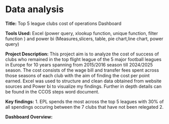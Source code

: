# Data analysis

**Title:** Top 5 league clubs cost of operations Dashboard

**Tools Used:** Excel (power query, xlookup function, unique function, filter function ) and power bi (Measures,slicers, table, pie chart,line chart, power query)

**Project Description:** This project aim is to analyze the cost of success of clubs who remained in the top flight league of the 5 major football leagues in Europe for 10 years spanning from 2015/2016 season till 2024/2025 season. The cost consists of the wage bill and transfer fees spent across those seasons of each club with the aim of finding the cost per point earned. Excel was used to structure and clean data obtained from website sources and Power bi to visualize my findings. Further in depth details can be found in the CCOS steps word document. 

**Key findings:** 1. EPL spends the most across the top 5 leagues with 30% of all spendings occuring between the 7 clubs that have not been relegated
2. 

**Dashboard Overview:**
